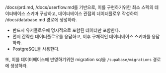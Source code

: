 /docs/prd.md, /docs/userflow.md를 기반으로, 이를 구현하기위한 최소 스펙의 데이터베이스 스키마 구상하고,
데이터베이스 관점의 데이터플로우 작성하여 /docs/database.md 경로에 생성하라.
- 반드시 유저플로우에 명시적으로 포함된 데이터만 포함한다.
- 먼저 간략한 데이터플로우를 응답하고, 이후 구체적인 데이터베이스 스키마를 응답하라.
- PostgreSQL을 사용한다.

또, 이를 데이터베이스에 반영하기위한 migration sql을 `/supabase/migrations` 경로에 생성하라.